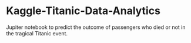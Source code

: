 # Kaggle-Titanic-Data-Analytics
Jupiter notebook to predict the outcome of passengers who died or not in the tragical Titanic event.
